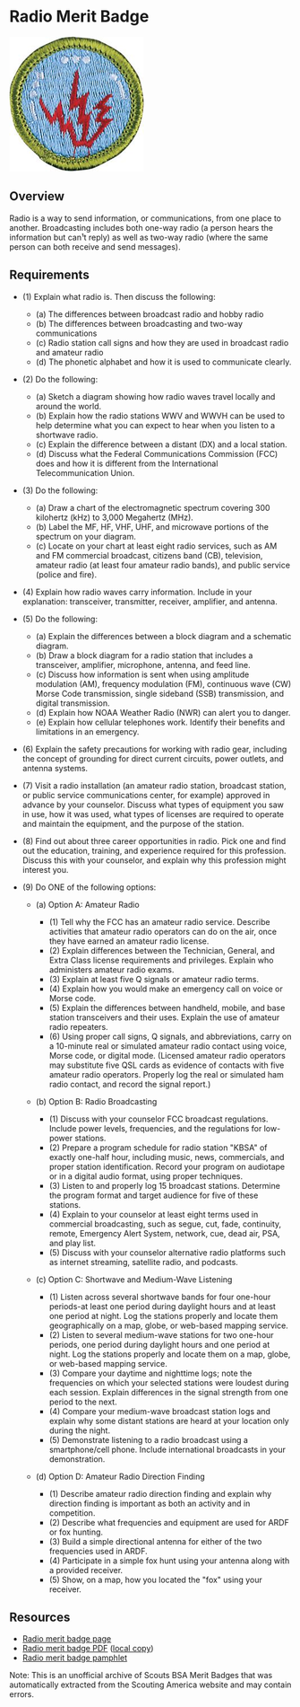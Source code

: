 

# Radio Merit Badge

![Radio Merit Badge](images/radio-merit-badge.jpg)

## Overview



Radio is a way to send information, or communications, from one place to another. Broadcasting includes both one-way radio (a person hears the information but can¹t reply) as well as two-way radio (where the same person can both receive and send messages).

## Requirements

* (1) Explain what radio is. Then discuss the following:
    * (a) The differences between broadcast radio and hobby radio
    * (b) The differences between broadcasting and two-way communications
    * (c) Radio station call signs and how they are used in broadcast radio and amateur radio
    * (d) The phonetic alphabet and how it is used to communicate clearly.


* (2) Do the following:
    * (a) Sketch a diagram showing how radio waves travel locally and around the world.
    * (b) Explain how the radio stations WWV and WWVH can be used to help determine what you can expect to hear when you listen to a shortwave radio.
    * (c) Explain the difference between a distant (DX) and a local station.
    * (d) Discuss what the Federal Communications Commission (FCC) does and how it is different from the International Telecommunication Union.


* (3) Do the following:
    * (a) Draw a chart of the electromagnetic spectrum covering 300 kilohertz (kHz) to 3,000 Megahertz (MHz).
    * (b) Label the MF, HF, VHF, UHF, and microwave portions of the spectrum on your diagram.
    * (c) Locate on your chart at least eight radio services, such as AM and FM commercial broadcast, citizens band (CB), television, amateur radio (at least four amateur radio bands), and public service (police and fire).


* (4) Explain how radio waves carry information. Include in your explanation: transceiver, transmitter, receiver, amplifier, and antenna.
* (5) Do the following:
    * (a) Explain the differences between a block diagram and a schematic diagram.
    * (b) Draw a block diagram for a radio station that includes a transceiver, amplifier, microphone, antenna, and feed line.
    * (c) Discuss how information is sent when using amplitude modulation (AM), frequency modulation (FM), continuous wave (CW) Morse Code transmission, single sideband (SSB) transmission, and digital transmission.
    * (d) Explain how NOAA Weather Radio (NWR) can alert you to danger.
    * (e) Explain how cellular telephones work. Identify their benefits and limitations in an emergency.


* (6) Explain the safety precautions for working with radio gear, including the concept of grounding for direct current circuits, power outlets, and antenna systems.
* (7) Visit a radio installation (an amateur radio station, broadcast station, or public service communications center, for example) approved in advance by your counselor. Discuss what types of equipment you saw in use, how it was used, what types of licenses are required to operate and maintain the equipment, and the purpose of the station.
* (8) Find out about three career opportunities in radio. Pick one and find out the education, training, and experience required for this profession. Discuss this with your counselor, and explain why this profession might interest you.
* (9) Do ONE of the following options:
    * (a) Option A: Amateur Radio
        * (1) Tell why the FCC has an amateur radio service. Describe activities that amateur radio operators can do on the air, once they have earned an amateur radio license.
        * (2) Explain differences between the Technician, General, and Extra Class license requirements and privileges. Explain who administers amateur radio exams.
        * (3) Explain at least five Q signals or amateur radio terms.
        * (4) Explain how you would make an emergency call on voice or Morse code.
        * (5) Explain the differences between handheld, mobile, and base station transceivers and their uses. Explain the use of amateur radio repeaters.
        * (6) Using proper call signs, Q signals, and abbreviations, carry on a 10-minute real or simulated amateur radio contact using voice, Morse code, or digital mode. (Licensed amateur radio operators may substitute five QSL cards as evidence of contacts with five amateur radio operators. Properly log the real or simulated ham radio contact, and record the signal report.)


    * (b) Option B: Radio Broadcasting
        * (1) Discuss with your counselor FCC broadcast regulations. Include power levels, frequencies, and the regulations for low-power stations.
        * (2) Prepare a program schedule for radio station "KBSA" of exactly one-half hour, including music, news, commercials, and proper station identification. Record your program on audiotape or in a digital audio format, using proper techniques.
        * (3) Listen to and properly log 15 broadcast stations. Determine the program format and target audience for five of these stations.
        * (4) Explain to your counselor at least eight terms used in commercial broadcasting, such as segue, cut, fade, continuity, remote, Emergency Alert System, network, cue, dead air, PSA, and play list.
        * (5) Discuss with your counselor alternative radio platforms such as internet streaming, satellite radio, and podcasts.


    * (c) Option C: Shortwave and Medium-Wave Listening
        * (1) Listen across several shortwave bands for four one-hour periods-at least one period during daylight hours and at least one period at night. Log the stations properly and locate them geographically on a map, globe, or web-based mapping service.
        * (2) Listen to several medium-wave stations for two one-hour periods, one period during daylight hours and one period at night. Log the stations properly and locate them on a map, globe, or web-based mapping service.
        * (3) Compare your daytime and nighttime logs; note the frequencies on which your selected stations were loudest during each session. Explain differences in the signal strength from one period to the next.
        * (4) Compare your medium-wave broadcast station logs and explain why some distant stations are heard at your location only during the night.
        * (5) Demonstrate listening to a radio broadcast using a smartphone/cell phone. Include international broadcasts in your demonstration.


    * (d) Option D: Amateur Radio Direction Finding
        * (1) Describe amateur radio direction finding and explain why direction finding is important as both an activity and in competition.
        * (2) Describe what frequencies and equipment are used for ARDF or fox hunting.
        * (3) Build a simple directional antenna for either of the two frequencies used in ARDF.
        * (4) Participate in a simple fox hunt using your antenna along with a provided receiver.
        * (5) Show, on a map, how you located the "fox" using your receiver.






## Resources

- [Radio merit badge page](https://www.scouting.org/merit-badges/radio/)
- [Radio merit badge PDF](https://filestore.scouting.org/filestore/Merit_Badge_ReqandRes/Pamphlets/Radio_2025.pdf) ([local copy](files/radio-merit-badge.pdf))
- [Radio merit badge pamphlet](https://www.scoutshop.org/bsa-radio-merit-badge-pamphlet-661041.html)

Note: This is an unofficial archive of Scouts BSA Merit Badges that was automatically extracted from the Scouting America website and may contain errors.